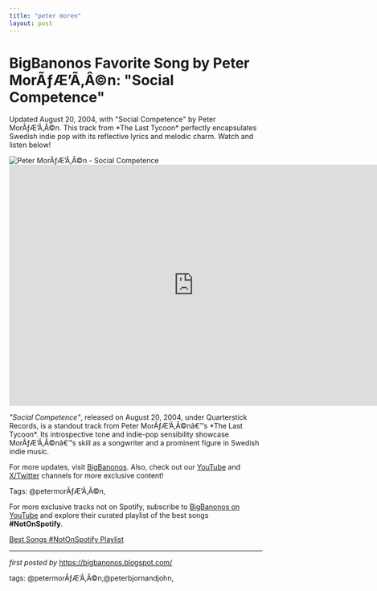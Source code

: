 ```yaml
---
title: "peter moren"
layout: post
---
```

<!-- Title of the Post -->
<h1 >BigBanonos Favorite Song by Peter MorÃƒÆ’Ã‚Â©n: "Social Competence"</h1> <!-- Introductory Text -->
<p >Updated August 20, 2004, with "Social Competence" by Peter MorÃƒÆ’Ã‚Â©n. This track from *The Last Tycoon* perfectly encapsulates Swedish indie pop with its reflective lyrics and melodic charm. Watch and listen below!</p> <!-- Featured Image -->
<div > <img src="https://i.scdn.co/image/ab67616d00001e02be1b0ffd70ea0b1d7efa3060" alt="Peter MorÃƒÆ’Ã‚Â©n - Social Competence" />
</div> <!-- YouTube Video Embed -->
<div > <iframe width="733" height="480" src="https://www.youtube.com/embed/3feB77EW5ns" title="Peter Moren - Social Competence" frameborder="0" allow="accelerometer; autoplay; clipboard-write; encrypted-media; gyroscope; picture-in-picture; web-share" referrerpolicy="strict-origin-when-cross-origin" allowfullscreen></iframe>
</div> <!-- Song Information -->
<div > <p><em>"Social Competence"</em>, released on August 20, 2004, under Quarterstick Records, is a standout track from Peter MorÃƒÆ’Ã‚Â©nâ€™s *The Last Tycoon*. Its introspective tone and indie-pop sensibility showcase MorÃƒÆ’Ã‚Â©nâ€™s skill as a songwriter and a prominent figure in Swedish indie music.</p>
</div> <!-- Footer Links -->
<div > <p>For more updates, visit <a href="https://bigbanonos.blogspot.com/" target="_blank">BigBanonos</a>. Also, check out our <a href="https://www.youtube.com/@BigBanonos" target="_blank">YouTube</a> and <a href="https://x.com/bigbanonos" target="_blank">X/Twitter</a> channels for more exclusive content!</p>
</div> <!-- Tags -->
<p >Tags: @petermorÃƒÆ’Ã‚Â©n,</p>


<!--Subscribe and Playlist Links-->
<div>
    <p>For more exclusive tracks not on Spotify, subscribe to <a href="https://www.youtube.com/@BigBanonos" target="_blank">BigBanonos on YouTube</a> and explore their curated playlist of the best songs <strong>#NotOnSpotify</strong>.</p>
    <p><a href="https://www.youtube.com/playlist?list=PLtuNtuTatqI0kFahUCbtbfenC_ET5O_tr" target="_blank">Best Songs #NotOnSpotify Playlist<br /></a></p></div>

<hr />

<p><em>first posted by</em> <a href="https://bigbanonos.blogspot.com/" rel="noopener" target="_new">https://bigbanonos.blogspot.com/</a></p>

<p>tags: @petermorÃƒÆ’Ã‚Â©n,@peterbjornandjohn,</p>

